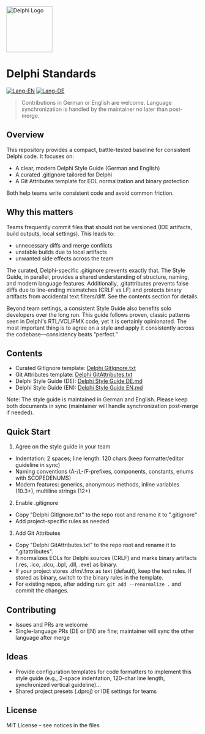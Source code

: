 <div align="left">
  <a href="https://www.embarcadero.com/products/delphi">
    <img src="https://commons.wikimedia.org/wiki/Special:FilePath/Delphi_Logo_12.svg" alt="Delphi Logo" width="120" />
  </a>
</div>


# Delphi Standards

[![Lang-EN](https://img.shields.io/badge/lang-EN-blue.svg)](README.md) [![Lang-DE](https://img.shields.io/badge/lang-DE-lightgrey.svg)](README.de.md)

> Contributions in German or English are welcome. Language synchronization is handled by the maintainer no later than post-merge.

## Overview

This repository provides a compact, battle-tested baseline for consistent Delphi code. It focuses on:

- A clear, modern Delphi Style Guide (German and English)
- A curated .gitignore tailored for Delphi
- A Git Attributes template for EOL normalization and binary protection

Both help teams write consistent code and avoid common friction.

## Why this matters

Teams frequently commit files that should not be versioned (IDE artifacts, build outputs, local settings). This leads to:

- unnecessary diffs and merge conflicts
- unstable builds due to local artifacts
- unwanted side effects across the team

The curated, Delphi-specific .gitignore prevents exactly that. The Style Guide, in parallel, provides a shared understanding of structure, naming, and modern language features.
Additionally, .gitattributes prevents false diffs due to line-ending mismatches (CRLF vs LF) and protects binary artifacts from accidental text filters/diff. See the contents section for details.

Beyond team settings, a consistent Style Guide also benefits solo developers over the long run. This guide follows proven, classic patterns seen in Delphi's RTL/VCL/FMX code, yet it is certainly opinionated. The most important thing is to agree on a style and apply it consistently across the codebase—consistency beats “perfect.”

## Contents

- Curated GitIgnore template: [Delphi GitIgnore.txt](Delphi%20GitIgnore.txt)
- Git Attributes template: [Delphi GitAttributes.txt](Delphi%20GitAttributes.txt)
- Delphi Style Guide (DE): [Delphi Style Guide DE.md](Delphi%20Style%20Guide%20DE.md)
- Delphi Style Guide (EN): [Delphi Style Guide EN.md](Delphi%20Style%20Guide%20EN.md)

Note: The style guide is maintained in German and English. Please keep both documents in sync (maintainer will handle synchronization post-merge if needed).

## Quick Start

1) Agree on the style guide in your team
- Indentation: 2 spaces; line length: 120 chars (keep formatter/editor guideline in sync)
- Naming conventions (A-/L-/F‑prefixes, components, constants, enums with SCOPEDENUMS)
- Modern features: generics, anonymous methods, inline variables (10.3+), multiline strings (12+)

2) Enable .gitignore
- Copy "Delphi GitIgnore.txt" to the repo root and rename it to ".gitignore"
- Add project-specific rules as needed

3) Add Git Attributes
- Copy "Delphi GitAttributes.txt" to the repo root and rename it to ".gitattributes".
- It normalizes EOLs for Delphi sources (CRLF) and marks binary artifacts (.res, .ico, .dcu, .bpl, .dll, .exe) as binary.
- If your project stores .dfm/.fmx as text (default), keep the text rules. If stored as binary, switch to the binary rules in the template.
- For existing repos, after adding run: `git add --renormalize .` and commit the changes.

## Contributing

- Issues and PRs are welcome
- Single-language PRs (DE or EN) are fine; maintainer will sync the other language after merge

## Ideas

- Provide configuration templates for code formatters to implement this style guide (e.g., 2-space indentation, 120-char line length, synchronized vertical guideline)...
- Shared project presets (.dproj) or IDE settings for teams

## License

MIT License – see notices in the files